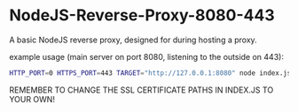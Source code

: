 # NodeJS-Reverse-Proxy-8080-443
A basic NodeJS reverse proxy, designed for during hosting a proxy.

example usage (main server on port 8080, listening to the outside on 443):
```bash
HTTP_PORT=0 HTTPS_PORT=443 TARGET="http://127.0.0.1:8080" node index.js
```

REMEMBER TO CHANGE THE SSL CERTIFICATE PATHS IN INDEX.JS TO YOUR OWN!
